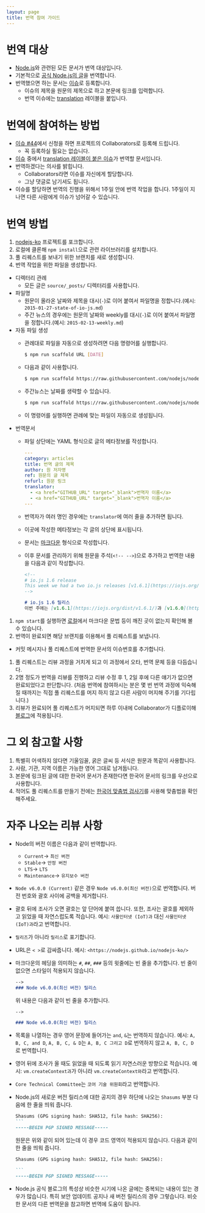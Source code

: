 ```yaml
---
layout: page
title: 번역 참여 가이드
---
```


# 번역 대상

* [Node.js](https://nodejs.org/)와 관련된 모든 문서가 번역 대상입니다.
* 기본적으로 [공식 Node.js의 글](https://nodejs.org/en/blog/)을 번역합니다.
* 번역했으면 하는 문서는 [이슈](https://github.com/nodejs/nodejs-ko/issues)로 등록합니다.
  * 이슈의 제목을 원문의 제목으로 하고 본문에 링크를 입력합니다.
  * 번역 이슈에는 [translation](https://github.com/nodejs/nodejs-ko/labels/translation) 레이블을 붙입니다.

# 번역에 참여하는 방법

* [이슈 #44](https://github.com/nodejs/nodejs-ko/issues/44)에서 신청을 하면 프로젝트의 Collaborators로 등록해 드립니다.
  * 꼭 등록하실 필요는 없습니다.
* [이슈](https://github.com/nodejs/nodejs-ko/issues) 중에서 [translation 레이블이 붙은 이슈](https://github.com/nodejs/nodejs-ko/labels/translation)가 번역할 문서입니다.
* 번역하겠다는 의사를 밝힙니다.
  * Collaborators라면 이슈를 자신에게 할당합니다.
  * 그냥 댓글로 남기셔도 됩니다.
* 이슈를 할당하면 번역의 진행을 위해서 1주일 안에 번역 작업을 합니다. 1주일이 지나면 다른 사람에게 이슈가 넘어갈 수 있습니다.

# 번역 방법

1. [nodejs-ko](https://github.com/nodejs/nodejs-ko) 프로젝트를 포크합니다.
1. 로컬에 클론해 `npm install`으로 관련 라이브러리를 설치합니다.
1. 풀 리퀘스트를 보내기 위한 브랜치를 새로 생성합니다.
1. 번역 작업을 위한 파일을 생성합니다.
  * 디렉터리 관례
    * 모든 글은 `source/_posts/` 디렉터리를 사용합니다.
  * 파일명
    * 원문이 올라온 날짜와 제목을 대시(`-`)로 이어 붙여서 파일명을 정합니다.(예시: `2015-01-27-state-of-io-js.md`)
    * 주간 뉴스의 경우에는 원문의 날짜와 weekly를 대시(`-`)로 이어 붙여서 파일명을 정합니다.(예시: `2015-02-13-weekly.md`)
  * 자동 파일 생성
    * 관례대로 파일을 자동으로 생성하려면 다음 명령어를 실행합니다.

      ```bash
      $ npm run scaffold URL [DATE]
      ```

    * 다음과 같이 사용합니다.

      ```bash
      $ npm run scaffold https://raw.githubusercontent.com/nodejs/nodejs.org/master/locale/en/blog/release/v6.3.0.md 2016-07-22
      ```

    * 주간뉴스는 날짜를 생략할 수 있습니다.

      ```bash
      $ npm run scaffold https://raw.githubusercontent.com/nodejs/nodejs.org/master/locale/en/blog/weekly-updates/weekly-update.2016-07-22.md
      ```

    * 이 명령어를 실행하면 관례에 맞는 파일이 자동으로 생성됩니다.
  * 번역문서
    * 파일 상단에는 YAML 형식으로 글의 메타정보를 작성합니다.

      ```yaml
      ---
      category: articles
      title: 번역 글의 제목
      author: 원 저자명
      ref: 원문의 글 제목
      refurl: 원문 링크
      translator:
        - <a href="GITHUB_URL" target="_blank">번역자 이름</a>
        - <a href="GITHUB_URL" target="_blank">번역자 이름</a>
      ---
      ```

    * 번역자가 여러 명인 경우에는 `translator`에 여러 줄을 추가하면 됩니다.
    * 이곳에 작성한 메타정보는 각 글의 상단에 표시됩니다.
    * 문서는 [마크다운](https://help.github.com/articles/github-flavored-markdown/) 형식으로 작성합니다.
    * 이후 문서를 관리하기 위해 원문을 주석(`<!-- -->`)으로 추가하고 번역한 내용을 다음과 같이 작성합니다.

      ```md
      <!--
      # io.js 1.6 release
      This week we had a two io.js releases [v1.6.1](https://iojs.org/dist/v1.6.1/) and  [v1.6.0](https://iojs.org/dist/v1.6.0/), complete changelog can be found [on GitHub](https://github.com/nodejs/io.js/blob/v1.x/CHANGELOG.md).
      -->

      # io.js 1.6 릴리스
      이번 주에는 [v1.6.1](https://iojs.org/dist/v1.6.1/)과 [v1.6.0](https://iojs.org/dist/v1.6.0/) 두 번의 릴리스가 있었습니다. [GitHub](https://github.com/nodejs/io.js/blob/v1.x/CHANGELOG.md)에서 전체 변경사항을 볼 수 있습니다.
      ```

1. `npm start`를 실행하면 [로컬](http://localhost:4000/nodejs-ko/)에서 마크다운 문법 등이 깨진 곳이 없는지 확인해 볼 수 있습니다.
1. 번역이 완료되면 해당 브랜치를 이용해서 풀 리퀘스트를 보냅니다.
  * 커밋 메시지나 풀 리퀘스트에 번역한 문서의 이슈번호를 추가합니다.
1. 풀 리퀘스트는 리뷰 과정을 거치게 되고 이 과정에서 오타, 번역 문체 등을 다듬습니다.
1. 2명 정도가 번역을 리뷰를 진행하고 리뷰 수정 후 1, 2일 후에 다른 얘기가 없으면 완료되었다고 판단합니다.
   (처음 번역에 참여하시는 분은 몇 번 번역 과정에 익숙해 질 때까지는 직접 풀 리퀘스트를 머지 하지 않고
   다른 사람이 머지해 주기를 기다립니다.)
1. 리뷰가 완료되어 풀 리퀘스트가 머지되면 하루 이내에 Collaborator가 디플로이해 [블로그](https://nodejs.github.io/nodejs-ko/)에 적용됩니다.

# 그 외 참고할 사항

1. 특별히 어색하지 않다면 기울임꼴, 굵은 글씨 등 서식은 원문과 똑같이 사용합니다.
1. 사람, 기관, 지역 이름은 가능한 영어 그대로 남겨둡니다.
1. 본문에 링크된 글에 대한 한국어 문서가 존재한다면 한국어 문서의 링크를 우선으로 사용합니다.
1. 적어도 풀 리퀘스트를 만들기 전에는 [한국어 맞춤법 검사기](http://speller.cs.pusan.ac.kr/)를 사용해 맞춤법을 확인해주세요.

# 자주 나오는 리뷰 사항

* Node의 버전 이름은 다음과 같이 번역합니다.
  * `Current`-> `최신 버전`
  * `Stable`-> `안정 버전`
  * `LTS`-> `LTS`
  * `Maintenance`-> `유지보수 버전`
* `Node v6.0.0 (Current)` 같은 경우 `Node v6.0.0(최신 버전)`으로 번역합니다. 버전 번호와 괄호 사이에 공백을 제거합니다.
* 괄호 뒤에 조사가 오면 괄호는 앞 단어에 붙여 씁니다. 또한, 조사는 괄호를 제외하고 읽었을 때 자연스럽도록 적습니다. 예시: `사물인터넷 (IoT)과` 대신 `사물인터넷(IoT)과`라고 번역합니다.
* `릴리즈`가 아니라 `릴리스`로 표기합니다.
* URL은 `< >`로 감싸줍니다. 예시: `<https://nodejs.github.io/nodejs-ko/>`
* 마크다운의 헤딩을 의미하는 `#`, `##`, `###` 등의 윗줄에는 빈 줄을 추가합니다. 빈 줄이 없으면 스타일이 적용되지 않습니다.

  ```md
  -->
  ### Node v6.0.0(최신 버전) 릴리스
  ```

  위 내용은 다음과 같이 빈 줄을 추가합니다.

  ```md
  -->

  ### Node v6.0.0(최신 버전) 릴리스
  ```

* 목록을 나열하는 경우 영어 문장에 들어가는 `and`, `&`는 번역하지 않습니다. 예시: `A, B, C, and D`, `A, B, C, & D`는 `A, B, C 그리고 D`로 번역하지 않고 `A, B, C, D`로 번역합니다.
* 영어 뒤에 조사가 올 때도 읽었을 때 되도록 읽기 자연스러운 방향으로 적습니다. 예시: `vm.createContext과`가 아니라 `vm.createContext와`라고 번역합니다.
* `Core Technical Committee`는 `코어 기술 위원회`라고 번역합니다.
* Node.js의 새로운 버전 릴리스에 대한 공지의 경우 하단에 나오는 `Shasums` 부분 다음에 한 줄을 띄워 줍니다.

  ~~~md
  Shasums (GPG signing hash: SHA512, file hash: SHA256):
  ```
  -----BEGIN PGP SIGNED MESSAGE-----
  ~~~

  원문은 위와 같이 되어 있는데 이 경우 코드 영역이 적용되지 않습니다. 다음과 같이 한 줄을 띄워 줍니다.

  ~~~md
  Shasums (GPG signing hash: SHA512, file hash: SHA256):

  ```
  -----BEGIN PGP SIGNED MESSAGE-----
  ~~~

* Node.js 공식 블로그의 특성상 비슷한 시기에 나온 글에는 중복되는 내용이 있는 경우가 많습니다. 특히 보안 업데이트 공지나 새 버전 릴리스의 경우 그렇습니다. 비슷한 문서의 다른 번역문을 참고하면 번역에 도움이 됩니다.
